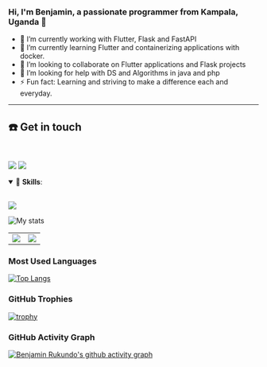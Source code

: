 ### Hi, I'm Benjamin, a passionate programmer from Kampala, Uganda 👋

- 🔭 I’m currently working with Flutter, Flask and FastAPI
- 🌱 I’m currently learning Flutter and containerizing applications with docker.
- 👯 I’m looking to collaborate on Flutter applications and Flask projects
- 🤔 I’m looking for help with DS and Algorithms in java and php
- ⚡ Fun fact: Learning and striving to make a difference each and everyday.

------------------------
## ☎️ Get in touch
<br>
<p align = "center">

[<img src="https://img.shields.io/badge/linkedin-%230077B5.svg?&style=for-the-badge&logo=linkedin&logoColor=white" />](https://www.linkedin.com/in/benjamin-rukundo-539ab01a6/)
[<img src="https://img.shields.io/badge/twitter-%231DA1F2.svg?&style=for-the-badge&logo=twitter&logoColor=white" />](https://twitter.com/benja_rukundo) 
  
  <details open>
<summary>🚀 <b>Skills</b>:</summary>

 <br>

<p align="left">
  <img src="https://img.shields.io/badge/flutter-%23339933.svg?&style=for-the-badge&logo=sql&logoColor=white"/>
<!--   <img src="https://img.shields.io/badge/git-%23F05033.svg?&style=for-the-badge&logo=git&logoColor=white"/> -->

</p>
</details>
  
  
![My stats](https://github-readme-stats.vercel.app/api?username=rukundob451)

<table><tr><td><img src="https://github-readme-stats.vercel.app/api/top-langs/?username=rukundob451&layout=compact"/></td><td><img src="https://github-readme-streak-stats.herokuapp.com/?user=rukundob451"/></td></tr></table>
  
### Most Used Languages

[![Top Langs](https://github-readme-stats.vercel.app/api/top-langs/?username=rukundob451&layout=compact&theme=vision-friendly-dark&langs_count=6)](https://github.com/rukundob451/github-readme-stats)
  
### GitHub Trophies

[![trophy](https://github-profile-trophy.vercel.app/?username=rukundob451&theme=gruvbox)](https://github.com/rukundob451/github-profile-trophy)


### GitHub Activity Graph

[![Benjamin Rukundo's github activity graph](https://activity-graph.herokuapp.com/graph?username=rukundob451&theme=react-dark)](https://github.com/rukundob451/github-readme-activity-graph)
